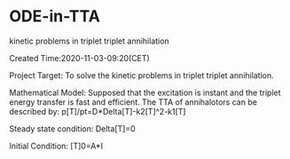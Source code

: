 # ODE-in-TTA
kinetic problems in triplet triplet annihilation

Created Time:2020-11-03-09:20(CET)

Project Target: To solve the kinetic problems in triplet triplet annihilation.

Mathematical Model:
Supposed that the excitation is instant and the triplet energy transfer is fast and efficient.
The TTA of annihalotors can be described by:
p[T]/pt=D*Delta[T]-k2[T]^2-k1[T]

Steady state condition: Delta[T]=0

Initial Condition: [T]0=A*I
